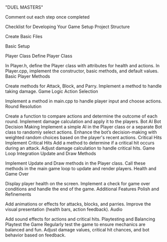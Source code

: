 "DUEL MASTERS"

Comment out each step once completed

Checklist for Developing Your Game
Setup
Project Structure

<!-- Create directories: assets, include, and src. -->
Create Basic Files

<!-- main.cpp in the src directory. -->
<!-- Player.h and Player.cpp in the include and src directories respectively. -->
Basic Setup
<!-- Setup Raylib -->
<!-- Initialize Raylib and create a window in main.cpp. -->
<!-- Setup a basic game loop to keep the window open and handle drawing and updates. -->
Player Class
Define Player Class

In Player.h, define the Player class with attributes for health and actions.
In Player.cpp, implement the constructor, basic methods, and default values.
Basic Player Methods

Create methods for Attack, Block, and Parry.
Implement a method to handle taking damage.
Game Logic
Action Selection

Implement a method in main.cpp to handle player input and choose actions.
Round Resolution

Create a function to compare actions and determine the outcome of each round.
Implement damage calculation and apply it to the players.
Bot AI
Bot Decision Making
Implement a simple AI in the Player class or a separate Bot class to randomly select actions.
Enhance the bot’s decision-making with weighted random choices based on the player's recent actions.
Critical Hits
Implement Critical Hits
Add a method to determine if a critical hit occurs during an attack.
Adjust damage calculation to handle critical hits.
Game Loop Integration
Update and Draw Methods

Implement Update and Draw methods in the Player class.
Call these methods in the main game loop to update and render players.
Health and Game Over

Display player health on the screen.
Implement a check for game over conditions and handle the end of the game.
Additional Features
Polish and Refinements

Add animations or effects for attacks, blocks, and parries.
Improve the visual presentation (health bars, action feedback).
Audio

Add sound effects for actions and critical hits.
Playtesting and Balancing
Playtest the Game
Regularly test the game to ensure mechanics are balanced and fun.
Adjust damage values, critical hit chances, and bot behavior based on feedback.
